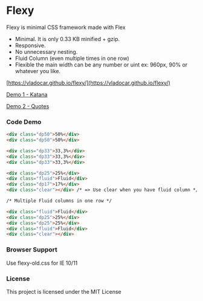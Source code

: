 # Flexy
Flexy is minimal CSS framework made with Flex

* Minimal. It is only 0.33 KB minified + gzip. 
* Responsive. 
* No unnecessary nesting.
* Fluid Column (even multiple times in one row)
* Flexible the main width can be any number or uint ex: 960px, 90% or whatever you like.

[https://vladocar.github.io/flexy/](https://vladocar.github.io/flexy/)

[Demo 1 - Katana](https://vladocar.github.io/flexy/Katana.html)

[Demo 2 - Quotes](https://vladocar.github.io/flexy/Quotes.html)


### Code Demo

```html
<div class="dp50">50%</div>
<div class="dp50">50%</div>

<div class="dp33">33,3%</div>
<div class="dp33">33,3%</div>
<div class="dp33">33,3%</div>

<div class="dp25">25%</div>
<div class="fluid">Fluid</div>
<div class="dp17">17%</div>
<div class="clear"></div> /* => Use clear when you have fluid column */

/* Multiple Fluid columns in one row */

<div class="fluid">Fluid</div>
<div class="dp25">25%</div>
<div class="dp25">25%</div>
<div class="fluid">Fluid</div>
<div class="clear"></div>
```
### Browser Support

Use flexy-old.css for IE 10/11

### License

This project is licensed under the MIT License
